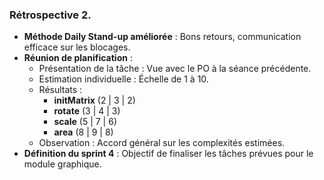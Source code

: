 ### Rétrospective 2.
- **Méthode Daily Stand-up améliorée** : Bons retours, communication efficace sur les blocages.  
- **Réunion de planification** :  
  - Présentation de la tâche : Vue avec le PO à la séance précédente.  
  - Estimation individuelle : Échelle de 1 à 10.  
  - Résultats :  
    - **initMatrix** (2 | 3 | 2)  
    - **rotate** (3 | 4 | 3)  
    - **scale** (5 | 7 | 6)  
    - **area** (8 | 9 | 8)  
  - Observation : Accord général sur les complexités estimées.  
- **Définition du sprint 4** : Objectif de finaliser les tâches prévues pour le module graphique.  